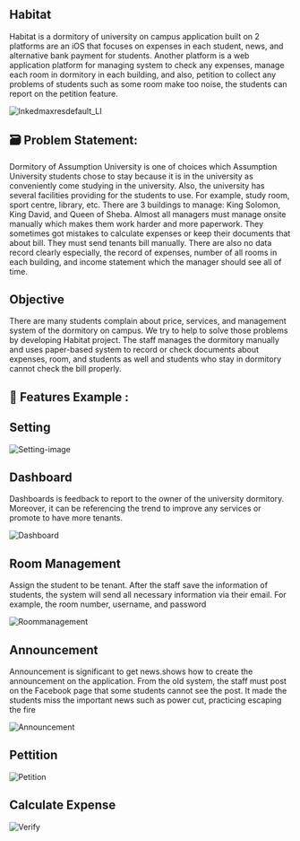 ## Habitat 
Habitat is a dormitory of university on campus application built on 2 platforms are an iOS that focuses on expenses in each student, news, and alternative bank payment for students. Another platform is a web application platform for managing system to check any expenses, manage each room in dormitory in each building, and also, petition to collect any problems of students such as some room make too noise, the students can report on the petition feature.

![Inkedmaxresdefault_LI](https://user-images.githubusercontent.com/74519762/166905340-20a8d08a-22a6-4434-99f8-537bfc8dc6fc.jpg)

## 🗃️ Problem Statement: 
Dormitory of Assumption University is one of choices which Assumption University students chose to stay because it is in the university as conveniently come studying in the university. Also, the university has several facilities providing for the students to use. For example, study room, sport centre, library, etc. There are 3 buildings to manage: King Solomon, King David, and Queen of Sheba. Almost all managers must manage onsite manually which makes them work harder and more paperwork. They sometimes got mistakes to calculate expenses or keep their documents that about bill. They must send tenants bill manually. There are also no data record clearly especially, the record of expenses, number of all rooms in each building, and income statement which the manager should see all of time.

## Objective
There are many students complain about price, services, and management system of the dormitory on campus. We try to help to solve those problems by developing Habitat project. The staff manages the dormitory manually and uses paper-based system to record or check documents about expenses, room, and students as well and students who stay in dormitory cannot check the bill properly.

## 💎 Features Example :

## Setting
![Setting-image](https://user-images.githubusercontent.com/74519762/151738970-a868beb6-8225-42d4-8183-dc2545e09d22.png)

## Dashboard 
Dashboards is feedback to report to the owner of the university dormitory. Moreover, it can be referencing the trend to improve any services or promote to have more tenants.

![Dashboard](https://user-images.githubusercontent.com/74519762/154226706-4e121fe6-f986-49f9-8bf2-eecdbfe9b8db.png)

## Room Management
Assign the student to be tenant. After the staff save the information of students, the system will send all necessary information via their email. For example, the room number, username, and password

![Roommanagement](https://user-images.githubusercontent.com/74519762/151739449-dd493636-3f00-404b-a41e-d8e5287931e7.png)

## Announcement
Announcement is significant to get news.shows how to create the announcement on the application. From the old system, the staff must post on the Facebook page that  some students cannot see the post. It made the students miss the important news such as power cut, practicing escaping the fire
 
![Announcement](https://user-images.githubusercontent.com/74519762/151741387-ca11bb38-2b0d-476f-bf9b-2bdf7e17db59.png)

## Pettition
![Petition](https://user-images.githubusercontent.com/74519762/166903786-65af1861-3346-4438-a3f7-739ae23a903f.png)

## Calculate Expense
![Verify](https://user-images.githubusercontent.com/74519762/166904469-142d9c23-8ae1-400e-86aa-bb3538ce710f.png)


